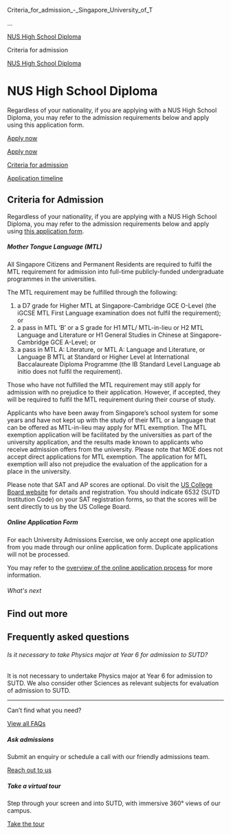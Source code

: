 Criteria_for_admission_-_Singapore_University_of_T



…

 [NUS High School Diploma](/admissions/undergraduate/nus-high-school-diploma) 

Criteria for admission

[NUS High School Diploma](https://www.sutd.edu.sg/admissions/undergraduate/nus-high-school-diploma)

NUS High School Diploma
=======================

Regardless of your nationality, if you are applying with a NUS High School Diploma, you may refer to the admission requirements below and apply using this application form.

[Apply now](https://admission.sutd.edu.sg/psp/CSADM1PRD/?cmd=loginevel/application-timeline/)




[Apply now](https://admission.sutd.edu.sg/psp/CSADM1PRD/?cmd=loginevel/application-timeline/)

[Criteria for admission](/admissions/undergraduate/nus-high-school-diploma/criteria-for-admission/#tabs)

[Application timeline](/admissions/undergraduate/nus-high-school-diploma/application-timeline/#tabs)

Criteria for Admission
----------------------

Regardless of your nationality, if you are applying with a NUS High School Diploma, you may refer to the admission requirements below and apply using [this application form](https://admission.sutd.edu.sg/psp/CSADM1PRD/APPLICANT/HRMS/?cmd=login&languageCd=ENG&).

##### **Mother Tongue Language (MTL)**

All Singapore Citizens and Permanent Residents are required to fulfil the MTL requirement for admission into full-time publicly-funded undergraduate programmes in the universities.

The MTL requirement may be fulfilled through the following:

1. a D7 grade for Higher MTL at Singapore-Cambridge GCE O-Level (the iGCSE MTL First Language examination does not fulfil the requirement); or
2. a pass in MTL ‘B’ or a S grade for H1 MTL/ MTL-in-lieu or H2 MTL Language and Literature or H1 General Studies in Chinese at Singapore-Cambridge GCE A-Level; or
3. a pass in MTL A: Literature, or MTL A: Language and Literature, or Language B MTL at Standard or Higher Level at International Baccalaureate Diploma Programme (the IB Standard Level Language ab initio does not fulfil the requirement).

Those who have not fulfilled the MTL requirement may still apply for admission with no prejudice to their application. However, if accepted, they will be required to fulfil the MTL requirement during their course of study.

Applicants who have been away from Singapore’s school system for some years and have not kept up with the study of their MTL or a language that can be offered as MTL-in-lieu may apply for MTL exemption. The MTL exemption application will be facilitated by the universities as part of the university application, and the results made known to applicants who receive admission offers from the university. Please note that MOE does not accept direct applications for MTL exemption. The application for MTL exemption will also not prejudice the evaluation of the application for a place in the university.

Please note that SAT and AP scores are optional. Do visit the [US College Board website](https://www.collegeboard.org/) for details and registration. You should indicate 6532 (SUTD Institution Code) on your SAT registration forms, so that the scores will be sent directly to us by the US College Board.

##### **Online Application Form**

For each University Admissions Exercise, we only accept one application from you made through our online application form. Duplicate applications will not be processed.

You may refer to the [overview of the online application process](/admissions/undergraduate/application-guide/) for more information.

###### What's next

Find out more
-------------

Frequently asked questions
--------------------------

###### Is it necessary to take Physics major at Year 6 for admission to SUTD?

It is not necessary to undertake Physics major at Year 6 for admission to SUTD. We also consider other Sciences as relevant subjects for evaluation of admission to SUTD.

---

Can’t find what you need?

[View all FAQs](/admissions/undergraduate/faq/?faq-category=1653)

##### Ask admissions

Submit an enquiry or schedule a call with our friendly admissions team.

[Reach out to us](/admissions/undergraduate/ask-admissions/)

##### Take a virtual tour

Step through your screen and into SUTD, with immersive 360° views of our campus.

[Take the tour](https://virtualtour.sutd.edu.sg/)

